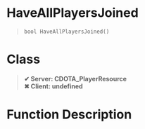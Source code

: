 # HaveAllPlayersJoined
> `bool HaveAllPlayersJoined()`
# Class
> __✔ Server: CDOTA_PlayerResource__  
> __✖ Client: undefined__  
# Function Description

